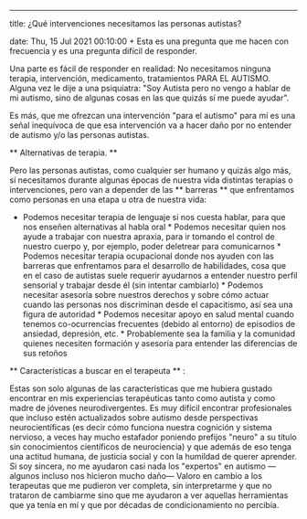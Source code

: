 ---

title: ¿Qué intervenciones necesitamos las personas autistas?

date: Thu, 15 Jul 2021 00:10:00 +
Esta es una pregunta que me hacen con frecuencia y es una pregunta difícil de responder.

Una parte es fácil de responder en realidad: No necesitamos ninguna terapia, intervención, medicamento, tratamientos PARA EL AUTISMO. Alguna vez le dije a una psiquiatra: "Soy Autista pero no vengo a hablar de mi autismo, sino de algunas cosas en las que quizás sí me puede ayudar".

Es más, que me ofrezcan una intervención "para el autismo" para mí es una señal inequívoca de que esa intervención va a hacer daño por no entender de autismo y/o las personas autistas.

 ** Alternativas de terapia. ** 

Pero las personas autistas, como cualquier ser humano y quizás algo más, sí necesitamos durante algunas épocas de nuestra vida distintas terapias o intervenciones, pero van a depender de las ** barreras ** que enfrentamos como personas en una etapa u otra de nuestra vida:

  * Podemos necesitar terapia de lenguaje si nos cuesta hablar, para que nos enseñen alternativas al habla oral  * Podemos necesitar quien nos ayude a trabajar con nuestra apraxia, para ir tomando el control de nuestro cuerpo y, por ejemplo, poder deletrear para comunicarnos  * Podemos necesitar terapia ocupacional donde nos ayuden con las barreras que enfrentamos para el desarrollo de habilidades, cosa que en el caso de autistas suele requerir ayudarnos a entender nuestro perfil sensorial y trabajar desde él (sin intentar cambiarlo)  * Podemos necesitar asesoría sobre nuestros derechos y sobre cómo actuar cuando las personas nos discriminan desde el capacitismo, así sea una figura de autoridad  * Podemos necesitar apoyo en salud mental cuando tenemos co-ocurrencias frecuentes (debido al entorno) de episodios de ansiedad, depresión, etc.   * Probablemente sea la familia y la comunidad quienes necesiten formación y asesoría para entender las diferencias de sus retoños   

 ** Características a buscar en el terapeuta ** :


Estas son solo algunas de las características que me hubiera gustado encontrar en mis experiencias terapéuticas tanto como autista y como madre de jóvenes neurodivergentes. Es muy difícil encontrar profesionales que incluso estén actualizados sobre autismo desde perspectivas neurocientíficas (es decir cómo funciona nuestra cognición y sistema nervioso, a veces hay mucho estafador poniendo prefijos "neuro" a su título sin conocimientos científicos de neurociencia) y que además de eso tenga una actitud humana, de justicia social y con la humildad de querer aprender. Si soy sincera, no me ayudaron casi nada los "expertos" en autismo —algunos incluso nos hicieron mucho daño—  Valoro en cambio a los terapeutas que me pudieron ver completa, sin interpretarme y que no trataron de cambiarme sino que me ayudaron a ver aquellas herramientas que ya tenía en mí y que por décadas de condicionamiento no percibía. 



